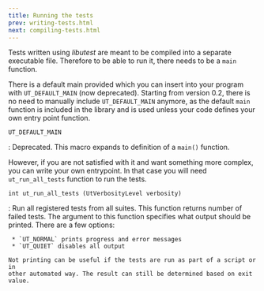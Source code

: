 ```yaml
---
title: Running the tests
prev: writing-tests.html
next: compiling-tests.html
---
```


Tests written using *libutest* are meant to be compiled into a separate
executable file. Therefore to be able to run it, there needs to be a `main`
function.

There is a default main provided which you can insert into your program with
`UT_DEFAULT_MAIN` (now deprecated). Starting from version 0.2, there is no need
to manually include `UT_DEFAULT_MAIN` anymore, as the default `main` function
is included in the library and is used unless your code defines your own entry
point function.

`UT_DEFAULT_MAIN`

:   Deprecated. This macro expands to definition of a `main()` function.

However, if you are not satisfied with it and want something more complex, you
can write your own entrypoint. In that case you will need `ut_run_all_tests`
function to run the tests.

`int ut_run_all_tests (UtVerbosityLevel verbosity)`

:   Run all registered tests from all suites. This function returns number of
    failed tests. The argument to this function specifies what output should be
    printed. There are a few options:

     * `UT_NORMAL` prints progress and error messages
     * `UT_QUIET` disables all output

    Not printing can be useful if the tests are run as part of a script or in
    other automated way. The result can still be determined based on exit
    value.
